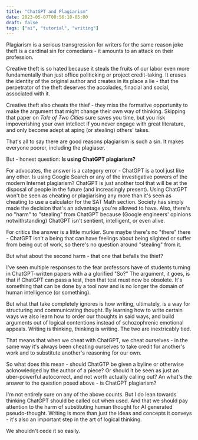 ```yaml
---
title: "ChatGPT and Plagiarism"
date: 2023-05-07T00:56:18-05:00
draft: false
tags: ["ai", "tutorial", "writing"]
---
```


Plagiarism is a serious transgression for writers for the same reason joke theft is a cardinal sin for comedians - it amounts to an attack on their profession.

Creative theft is so hated because it steals the fruits of our labor even more fundamentally than just office politicking or project credit-taking. It erases the identity of the original author and creates in its place a lie - that the perpetrator of the theft deserves the accolades, finacial and social, associated with it.

Creative theft also cheats the thief - they miss the formative opportunity to make the argument that might change their own way of thinking. Skipping that paper on *Tale of Two Cities* sure saves you time, but you risk impoverishing your own intellect if you never engage with great literature, and only become adept at aping (or stealing) others' takes.

That's all to say there are good reasons plagiarism is such a sin. It makes everyone poorer, including the plagiaser.

But - honest question: **Is using ChatGPT plagiarism?**

For advocates, the answer is a category error - ChatGPT is a tool just like any other. Is using Google Search or any of the investigative powers of the modern Internet plagiarism? ChatGPT is just another tool that will be at the disposal of people in the future (and increasingly present). Using ChatGPT won't be seen as cheating or plagiarising any more than it's seen as cheating to use a calculator for the SAT Math section. Society has simply made the decision that's an advantage you're allowed to have. Also, there's no "harm" to "stealing" from ChatGPT because (Google engineers' opinions notwithstanding) ChatGPT isn't sentient, intelligent, or even alive.

For critics the answer is a little murkier. Sure maybe there's no "there" there - ChatGPT isn't a being that can have feelings about being slighted or suffer from being out of work, so there's no question around "stealing" from it.

But what about the second harm - that one that befalls the thief?

I've seen multiple responses to the fear professors have of students turning in ChatGPT-written papers with a a glorified "So?" The argument, it goes, is that if ChatGPT can pass a test, then that test must now be obsolete. It's something that can be done by a tool now and is no longer the domain of human intelligence (or something).

But what that take completely ignores is how writing, ultimately, is a way for structuring and communicating thought. By learning how to write certain ways we also learn how to order our thoughts in said ways, and build arguments out of logical contentions instead of schozophrenic emotional appeals. Writing is thinking, thinking is writing. The two are inextricably tied.

That means that when we cheat with ChatGPT, we cheat ourselves - in the same way it's always been cheating ourselves to take credit for another's work and to substitute another's reasoning for our own.

So what does this mean - should ChatGTP be given a byline or otherwise acknowledged by the author of a piece? Or should it be seen as just an uber-powerful autocorrect, and not worth actually calling out? An what's the answer to the question posed above - is ChatGPT plagiarism?

I'm not entirely sure on any of the above counts. But I do lean towards thinking ChatGPT should be called out when used. And that we should pay attention to the harm of substituting human thought for AI generated pseudo-thought. Writing is more than just the ideas and concepts it conveys - it's also an important step in the art of logical thinking.

We shouldn't cede it so easily.